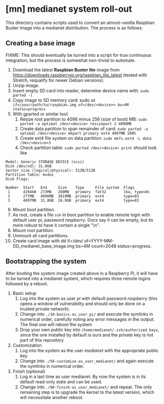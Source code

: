 # [mn] medianet system roll-out

This directory contains scripts used to convert an almost-vanilla Raspbian
Buster image into a medianet distribution. The process is as follows:

## Creating a base image

FIXME: This should eventually be turned into a script for true continuous
integration, but the process is somewhat non-trivial to automate.

1. Download the latest **Raspbian Buster lite** image from
https://downloads.raspberrypi.org/raspbian_lite_latest (tested with Stretch, requalify for newer Debian versions).
1. Unzip image.
1. Insert empty SD card into reader, determine device name with: ```sudo parted -l```
1. Copy image to SD memory card: sudo ```dd if=/your/path/to/raspbian.img of=/dev/<device>> bs=4M status=progress```
1. With gparted or similar tool:
   1. Resize root partition to 4096 minus 256 (size of boot) MB: ```sudo parted -a optimal /dev/<device> resizepart 2 4096MB```
   1. Create data partition to span remainder of card: ```sudo parted -a optimal /dev/<device> mkpart primary ext4 4097MB 100%```
   1. Create ext4 file system on data partition: ```sudo mkfs.ext4 -L data /dev/<device>3```
   1. Check partition table: ```sudo parted /dev/<device> print``` should look like
```
Model: Generic STORAGE DEVICE (scsi)
Disk /dev/sdl: 31.0GB
Sector size (logical/physical): 512B/512B
Partition Table: msdos
Disk Flags: 

Number  Start   End     Size    Type     File system  Flags
 1      4194kB  273MB   268MB   primary  fat32        lba, type=0c
 2      277MB   4096MB  3819MB  primary  ext4         type=83
 3      4097MB  31.0GB  26.9GB  primary  ext4         type=83
```
6. Mount boot partition.
1. As root, create a file ```ssh``` in boot partition to enable remote login with default user *pi*, password *raspberry*. Docs say it can be empty, but its more robust to have it contain a single "\n".
1. Mount root partition.
1. Unmount all card partitions.
1. Create card image with dd if=/dev/<partition> of=YYYY-MM-DD_medianet_base_image.img bs=4M count=2048 status=progress.

## Bootstrapping the system

After booting the system image created above in a Raspberry Pi, it will have
to be turned into a medianet system, which requires three remote logins
followed by a reboot.

1. Basic setup
   1. Log into the system as user *pi* with default password *raspberry* (this opens a window of vulnerability and should only be done on a trusted private network).
   1. Change into ```./10-basics-as_user_pi/``` and execute the symlinks in numerical order, carefully noting any error messages in the output. The final one will reboot the system
   1. Drop your own public key into ```/home/medianet/.ssh/authorized_keys```, since the one installed by default is ours and the private key is not part of this repository
1. Customization
   1. Log into the system as the user *medianet* with the appropriate public key.
   1. Change into ```./50-customize-as_user_medianet/``` and again execute the symlinks in numerical order.
1. Finish (optional)
   1. Log in a last time as user medianet. By now the system is in its default read-only state and can be used.
   1. Change into ```./90-finish-as_user_medianet/``` and repeat. The only remaining step is to upgrade the kernel to the latest version, which will necessitate another reboot.



